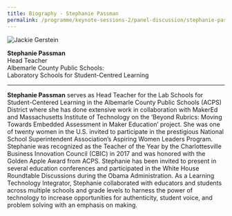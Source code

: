 ```yaml
---
title: Biography - Stephanie Passman
permalink: /programme/keynote-sessions-2/panel-discussion/stephanie-passman/
---
```


<div style="width:150px"><img src="/images/Photo_Stephanie Passman.jpg" alt="Jackie Gerstein" /></div>

**Stephanie Passman**<br>
Head Teacher<br>
Albemarle County Public Schools:<br> 
Laboratory Schools for Student-Centred Learning


---

**Stephanie Passman** serves as Head Teacher for the Lab Schools for Student-Centered Learning in the Albemarle County Public Schools (ACPS) District where she has done extensive work in collaboration with MakerEd and Massachusetts Institute of Technology on the ‘Beyond Rubrics: Moving Towards Embedded Assessment in Maker Education’ project. She was one of twenty women in the U.S. invited to participate in the prestigious National School Superintendent Association’s Aspiring Women Leaders Program. Stephanie was recognized as the Teacher of the Year by the Charlottesville Business Innovation Council (CBIC) in 2017 and was honored with the Golden Apple Award from ACPS. Stephanie has been invited to present in several education conferences and participated in the White House Roundtable Discussions during the Obama Administration. As a Learning Technology Integrator, Stephanie collaborated with educators and students across multiple schools and grade levels to harness the power of technology to increase opportunities for authenticity, student voice, and problem solving with an emphasis on making.
